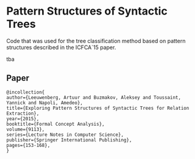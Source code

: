 # Pattern Structures of Syntactic Trees
Code that was used for the tree classification method based on pattern structures described in the ICFCA`15 paper.

tba

## Paper
```
@incollection{
author={Leeuwenberg, Artuur and Buzmakov, Aleksey and Toussaint, Yannick and Napoli, Amedeo},
title={Exploring Pattern Structures of Syntactic Trees for Relation Extraction},
year={2015},
booktitle={Formal Concept Analysis},
volume={9113},
series={Lecture Notes in Computer Science},
publisher={Springer International Publishing},
pages={153-168},
}
```
